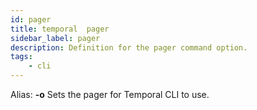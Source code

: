```yaml
---
id: pager
title: temporal  pager
sidebar_label: pager
description: Definition for the pager command option.
tags:
	- cli
---
```


Alias: **-o**
Sets the pager for Temporal CLI to use.
